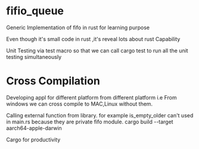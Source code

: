 # fifio_queue
Generic Implementation of fifo in rust for learning purpose

Even though it's small code in rust ,it's reveal lots about rust Capability

Unit Testing via test macro so that we can call cargo test to run all the unit testing simultaneously

# Cross Compilation
Developing appl for different platform from different platform i.e From windows we can cross compile to MAC,Linux without them.

Calling external function from library.
for example is_empty_older can't used in main.rs because they are private fifo module.
cargo build --target aarch64-apple-darwin

Cargo for productivity
